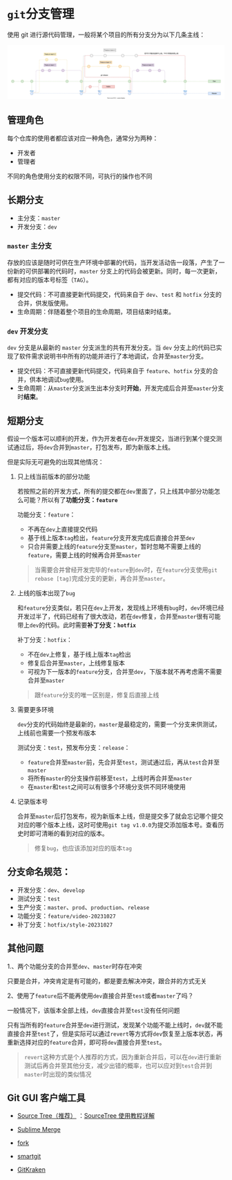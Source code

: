 # `git`分支管理

使用 git 进行源代码管理，一般将某个项目的所有分支分为以下几条主线：

<a data-fancybox href="../../assets/images/git-flow.drawio.svg" >
  <img src="../../assets/images/git-flow.drawio.svg" />
</a>

<script setup>
  import * as fancyappsUI from "@fancyapps/ui";
  const { Fancybox } = fancyappsUI;
  import "@fancyapps/ui/dist/fancybox/fancybox.css";
  Fancybox.bind('[data-fancybox]', {});
</script>

## 管理角色

每个仓库的使用者都应该对应一种角色，通常分为两种：

- 开发者
- 管理者

不同的角色使用分支的权限不同，可执行的操作也不同

## 长期分支

- 主分支：`master`
- 开发分支：`dev`

### `master` 主分支

存放的应该是随时可供在生产环境中部署的代码，当开发活动告一段落，产生了一份新的可供部署的代码时，`master` 分支上的代码会被更新。同时，每一次更新，都有对应的版本号标签（`TAG`）。

- 提交代码：不可直接更新代码提交，代码来自于 `dev`、`test` 和 `hotfix` 分支的合并，供发版使用。
- 生命周期：伴随着整个项目的生命周期，项目结束时结束。

### `dev` 开发分支

`dev` 分支是从最新的 `master` 分支派生的共有开发分支。当 `dev` 分支上的代码已实现了软件需求说明书中所有的功能并进行了本地调试，合并至`master`分支。

- 提交代码：不可直接更新代码提交，代码来自于 `feature`、`hotfix` 分支的合并，供本地调试`bug`使用。
- 生命周期：从`master`分支派生出本分支时**开始**，开发完成后合并至`master`分支时**结束**。

## 短期分支

假设一个版本可以顺利的开发，作为开发者在`dev`开发提交，当进行到某个提交测试通过后，将`dev`合并到`master`，打包发布，即为新版本上线。

但是实际无可避免的出现其他情况：

1. 只上线当前版本的部分功能

   若按照之前的开发方式，所有的提交都在`dev`里面了，只上线其中部分功能怎么可能？所以有了**功能分支：`feature`**

   功能分支：`feature`：

   - 不再在`dev`上直接提交代码
   - 基于线上版本`tag`检出，`feature`分支开发完成后直接合并至`dev`
   - 只合并需要上线的`feature`分支至`master`，暂时忽略不需要上线的`feature`，需要上线的时候再合并至`master`

   > 当需要合并曾经开发完毕的`feature`到`dev`时，在`feature`分支使用`git rebase [tag]`完成分支的更新，再合并至`master`。

2. 上线的版本出现了`bug`

   和`feature`分支类似，若只在`dev`上开发，发现线上环境有`bug`时，`dev`环境已经开发过半了，代码已经有了很大改动，若在`dev`修复，合并至`master`很有可能带上`dev`的代码。此时需要**补丁分支：`hotfix`**

   补丁分支：`hotfix`：

   - 不在`dev`上修复，基于线上版本`tag`检出
   - 修复后合并至`master`，上线修复版本
   - 可视为下一版本的`feature`分支，合并至`dev`，下版本就不再考虑需不需要合并至`master`

   > 跟`feature`分支的唯一区别是，修复后直接上线

3. 需要更多环境

   `dev`分支的代码始终是最新的，`master`是最稳定的，需要一个分支来供测试，上线前也需要一个预发布版本

   测试分支：`test`，预发布分支：`release`：

   - `feature`合并至`master`前，先合并至`test`，测试通过后，再从`test`合并至`master`
   - 将所有`master`的分支操作前移至`test`，上线时再合并至`master`
   - 在`master`和`test`之间可以有很多个环境分支供不同环境使用

4. 记录版本号

   合并至`master`后打包发布，视为新版本上线，但是提交多了就会忘记哪个提交对应的哪个版本上线，这时可使用`git tag v1.0.0`为提交添加版本号。查看历史时即可清晰的看到对应的版本。

   > 修复`bug`，也应该添加对应的版本`tag`

## 分支命名规范：

- 开发分支：`dev`、`develop`
- 测试分支：`test`
- 生产分支：`master`、`prod`、`production`、`release`
- 功能分支：`feature/video-20231027`
- 补丁分支：`hotfix/style-20231027`

## 其他问题

1.、两个功能分支的合并至`dev`、`master`时存在冲突

只要是合并，冲突肯定是有可能的，都是要去解决冲突，跟合并的方式无关

2、使用了`feature`后不能再使用`dev`直接合并至`test`或者`master`了吗？

一般情况下，该版本全部上线，`dev`直接合并至`test`没有任何问题

只有当所有的`feature`合并至`dev`进行测试，发现某个功能不能上线时，`dev`就不能直接合并至`test`了，但是实际可以通过`revert`等方式将`dev`恢复至上版本状态，再重新选择对应的`feature`合并，即可将`dev`直接合并至`test`。

> `revert`这种方式是个人推荐的方式，因为重新合并后，可以在`dev`进行重新测试后再合并至其他分支，减少出错的概率，也可以应对到`test`合并到`master`时出现的类似情况

## Git GUI 客户端工具

- [Source Tree（推荐）](https://www.sourcetreeapp.com/) ：[SourceTree 使用教程详解](https://www.cnblogs.com/Can-daydayup/p/13128633.html)

- [Sublime Merge](https://www.sublimemerge.com/)

- [fork](https://git-fork.com/)

- [smartgit](https://www.syntevo.com/smartgit/)

- [GitKraken](https://www.gitkraken.com/)
